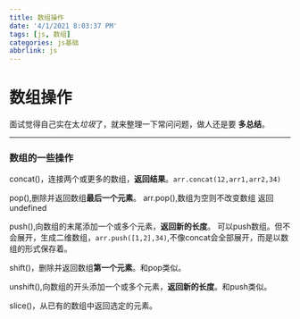 ```yaml
---
title: 数组操作
date: '4/1/2021 8:03:37 PM'
tags: [js, 数组]
categories: js基础
abbrlink: js
---
```


# 数组操作

面试觉得自己实在太*垃圾*了，就来整理一下常问问题，做人还是要 **多总结**。
*****

### 数组的一些操作
concat()，连接两个或更多的数组，**返回结果**。`arr.concat(12,arr1,arr2,34)`

pop(),删除并返回数组**最后一个元素**。 arr.pop(),数组为空则不改变数组 返回undefined

push(),向数组的末尾添加一个或多个元素，**返回新的长度**。  可以push数组。但不会展开，生成二维数组，`arr.push([1,2],34)`,不像concat会全部展开，而是以数组的形式保存着。

shift()，删除并返回数组**第一个元素**。和pop类似。

unshift(),向数组的开头添加一个或多个元素，**返回新的长度**。和push类似。

slice()，从已有的数组中返回选定的元素。
